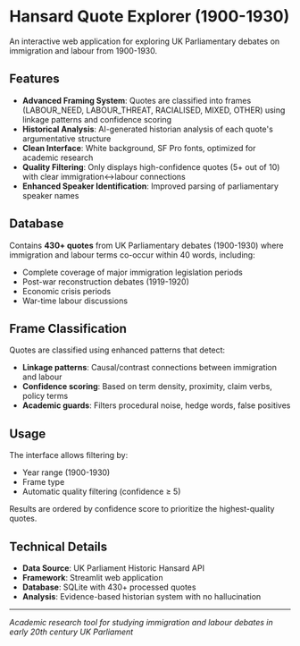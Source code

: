 # Hansard Quote Explorer (1900-1930)

An interactive web application for exploring UK Parliamentary debates on immigration and labour from 1900-1930.

## Features

- **Advanced Framing System**: Quotes are classified into frames (LABOUR_NEED, LABOUR_THREAT, RACIALISED, MIXED, OTHER) using linkage patterns and confidence scoring
- **Historical Analysis**: AI-generated historian analysis of each quote's argumentative structure
- **Clean Interface**: White background, SF Pro fonts, optimized for academic research
- **Quality Filtering**: Only displays high-confidence quotes (5+ out of 10) with clear immigration↔labour connections
- **Enhanced Speaker Identification**: Improved parsing of parliamentary speaker names

## Database

Contains **430+ quotes** from UK Parliamentary debates (1900-1930) where immigration and labour terms co-occur within 40 words, including:

- Complete coverage of major immigration legislation periods
- Post-war reconstruction debates (1919-1920)
- Economic crisis periods
- War-time labour discussions

## Frame Classification

Quotes are classified using enhanced patterns that detect:
- **Linkage patterns**: Causal/contrast connections between immigration and labour
- **Confidence scoring**: Based on term density, proximity, claim verbs, policy terms
- **Academic guards**: Filters procedural noise, hedge words, false positives

## Usage

The interface allows filtering by:
- Year range (1900-1930)
- Frame type
- Automatic quality filtering (confidence ≥ 5)

Results are ordered by confidence score to prioritize the highest-quality quotes.

## Technical Details

- **Data Source**: UK Parliament Historic Hansard API
- **Framework**: Streamlit web application
- **Database**: SQLite with 430+ processed quotes
- **Analysis**: Evidence-based historian system with no hallucination

---

*Academic research tool for studying immigration and labour debates in early 20th century UK Parliament*